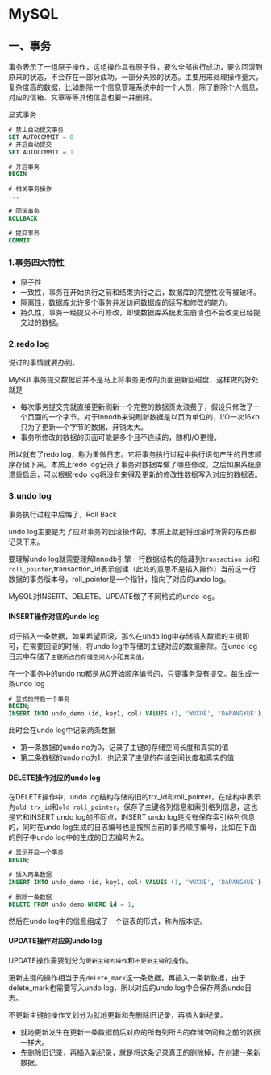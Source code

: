 # MySQL

## 一、事务

事务表示了一组原子操作，这组操作具有原子性，要么全部执行成功，要么回滚到原来的状态，不会存在一部分成功，一部分失败的状态。主要用来处理操作量大，复杂度高的数据，比如删除一个信息管理系统中的一个人员，除了删除个人信息，对应的信箱、文章等等其他信息也要一并删除。

显式事务

```SQL
# 禁止自动提交事务
SET AUTOCOMMIT = 0 
# 开启自动提交
SET AUTOCOMMIT = 1
```

```SQL
# 开启事务
BEGIN

# 相关事务操作
...

# 回滚事务
ROLLBACK

# 提交事务
COMMIT
```



### 1.事务四大特性

+ 原子性
+ 一致性，事务在开始执行之前和结束执行之后，数据库的完整性没有被破坏。
+ 隔离性，数据库允许多个事务并发访问数据库的读写和修改的能力。
+ 持久性，事务一经提交不可修改，即使数据库系统发生崩溃也不会改变已经提交过的数据。

### 2.redo log

说过的事情就要办到。

MySQL事务提交数据后并不是马上将事务更改的页面更新回磁盘，这样做的好处就是

+ 每次事务提交完就直接更新刷新一个完整的数据页太浪费了，假设只修改了一个页面的一个字节，对于Innodb来说刷新数据是以页为单位的，I/O一次16kb只为了更新一个字节的数据，开销太大。
+ 事务所修改的数据的页面可能是多个且不连续的，随机I/O更慢。

所以就有了redo log，称为重做日志。它将事务执行过程中执行语句产生的日志顺序存储下来。本质上redo log记录了事务对数据库做了哪些修改。之后如果系统崩溃重启后，可以根据redo log将没有来得及更新的修改性数据写入对应的数据表。

### 3.undo log

事务执行过程中后悔了，Roll Back

undo log主要是为了应对事务的回滚操作的，本质上就是将回滚时所需的东西都记录下来。

要理解undo log就需要理解Innodb引擎一行数据结构的隐藏列`transaction_id`和`roll_pointer`,transaction_id表示创建（此处的意思不是插入操作）当前这一行数据的事务版本号，roll_pointer是一个指针，指向了对应的undo log。

MySQL对INSERT、DELETE、UPDATE做了不同格式的undo log。

#### INSERT操作对应的undo log

对于插入一条数据，如果希望回滚，那么在undo log中存储插入数据的主键即可，在需要回滚的时候，将undo log中存储的主键对应的数据删除。在undo log日志中存储了`主键所占的存储空间大小`和`真实值`。

在一个事务中的undo no都是从0开始顺序编号的，只要事务没有提交。每生成一条undo log

```SQL
# 显式的开启一个事务
BEGIN;
INSERT INTO undo_demo (id, key1, col) VALUES (1, 'WUXUE', 'DAPANGXUE'),(2, 'HUANGTAO', 'SIPANGZI');
```

此时会在undo log中记录两条数据

+ 第一条数据的undo no为0，记录了主键的存储空间长度和真实的值
+ 第二条数据的undo no为1，也记录了主键的存储空间长度和真实的值

#### DELETE操作对应的undo log

在DELETE操作中，undo log结构存储的旧的trx_id和roll_pointer，在结构中表示为`old trx_id`和`old roll_pointer`。保存了主键各列信息和索引格列信息，这也是它和INSERT undo log的不同点，INSERT undo log是没有保存索引格列信息的，同时在undo log生成的日志编号也是按照当前的事务顺序编号，比如在下面的例子中undo log中的生成的日志编号为2。

```sql
# 显示开启一个事务
BEGIN;

# 插入两条数据
INSERT INTO undo_demo (id, key1, col) VALUES (1, 'WUXUE', 'DAPANGXUE'),(2, 'HUANGTAO', 'SIPANGZI');

# 删除一条数据
DELETE FROM undo_demo WHERE id = 1;
```

然后在undo log中的信息组成了一个链表的形式，称为版本链。

#### UPDATE操作对应的undo log

UPDATE操作需要划分为`更新主键的操作`和`不更新主键`的操作。

更新主键的操作相当于先`delete_mark`这一条数据，再插入一条新数据，由于delete_mark也需要写入undo log，所以对应的undo log中会保存两条undo日志。

不更新主键的操作又划分为就地更新和先删除旧记录，再插入新纪录。

+ 就地更新发生在更新一条数据前后对应的所有列所占的存储空间和之前的数据一样大。
+ 先删除旧记录，再插入新纪录，就是将这条记录真正的删除掉，在创建一条新数据。